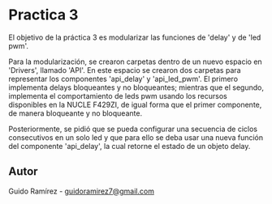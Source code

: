 # Practica 3

El objetivo de la práctica 3 es modularizar las funciones de 'delay' y de 'led pwm'. 

Para la modularización, se crearon carpetas dentro de un nuevo espacio en 'Drivers', llamado 'API'. En este espacio se crearon dos carpetas para representar los componentes 'api_delay' y 'api_led_pwm'. El primero implementa delays bloqueantes y no bloqueantes; mientras que el segundo, implementa el comportamiento de leds pwm usando los recursos disponibles en la NUCLE F429ZI, de igual forma que el primer componente, de manera bloqueante y no bloqueante.

Posteriormente, se pidió que se pueda configurar una secuencia de ciclos consecutivos en un solo led y que para ello se deba usar una nueva función del componente 'api_delay', la cual retorne el estado de un objeto delay.

## Autor
Guido Ramírez - guidoramirez7@gmail.com
